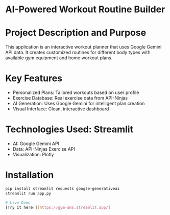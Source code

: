 # AI-Powered Workout Routine Builder

# Project Description and Purpose
This application is an interactive workout planner that uses Google Gemini API data. It creates customized routines for different body types with available gym equipment and home workout plans.


# Key Features
- Personalized Plans: Tailored workouts based on user profile
- Exercise Database: Real exercise data from API-Ninjas
- AI Generation: Uses Google Gemini for intelligent plan creation
- Visual Interface: Clean, interactive dashboard 

# Technologies Used: Streamlit 
- AI: Google Gemini API
- Data: API-Ninjas Exercise API
- Visualization: Plotly

# Installation
```bash
pip install streamlit requests google-generativeai
streamlit run app.py

# Live Demo
[Try it here!][https://gym-ams.streamlit.app/]

